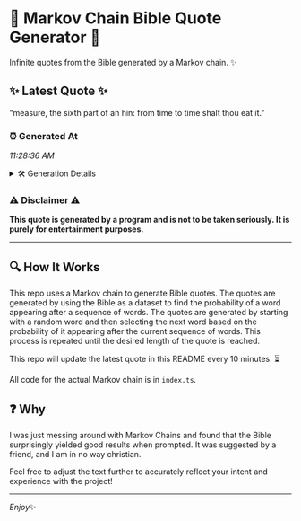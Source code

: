 # 📖 Markov Chain Bible Quote Generator 📖

Infinite quotes from the Bible generated by a Markov chain. ✨

## ✨ Latest Quote ✨
"measure, the sixth part of an hin: from time to time shalt thou eat it."

### ⏰ Generated At
*11:28:36 AM*

<details>
    <summary>🛠️ Generation Details</summary>
    <p>
        <strong>🌱 Seed:</strong> measure,<br>
        <strong>🔄 Iterations:</strong> 14<br>
        <strong>📜 Context History:</strong><br>[ measure, ]: the<br>[ measure,, the ]: sixth<br>[ measure,, the, sixth ]: part<br>[ measure,, the, sixth, part ]: of<br>[ measure,, the, sixth, part, of ]: an<br>[ measure,, the, sixth, part, of, an ]: hin:<br>[ the, sixth, part, of, an, hin: ]: from<br>[ sixth, part, of, an, hin:, from ]: time<br>[ part, of, an, hin:, from, time ]: to<br>[ of, an, hin:, from, time, to ]: time<br>[ an, hin:, from, time, to, time ]: shalt<br>[ hin:, from, time, to, time, shalt ]: thou<br>[ from, time, to, time, shalt, thou ]: eat<br>[ time, to, time, shalt, thou, eat ]: it.<br>
    </p>
</details>

### ⚠️ Disclaimer ⚠️
**This quote is generated by a program and is not to be taken seriously. It is purely for entertainment purposes.**

---

## 🔍 How It Works

This repo uses a Markov chain to generate Bible quotes. The quotes are generated by using the Bible as a dataset to find the probability of a word appearing after a sequence of words. The quotes are generated by starting with a random word and then selecting the next word based on the probability of it appearing after the current sequence of words. This process is repeated until the desired length of the quote is reached.

This repo will update the latest quote in this README every 10 minutes. ⏳

All code for the actual Markov chain is in `index.ts`.

## ❓ Why

I was just messing around with Markov Chains and found that the Bible surprisingly yielded good results when prompted. 
It was suggested by a friend, and I am in no way christian.

Feel free to adjust the text further to accurately reflect your intent and experience with the project!

---

*Enjoy*✨
